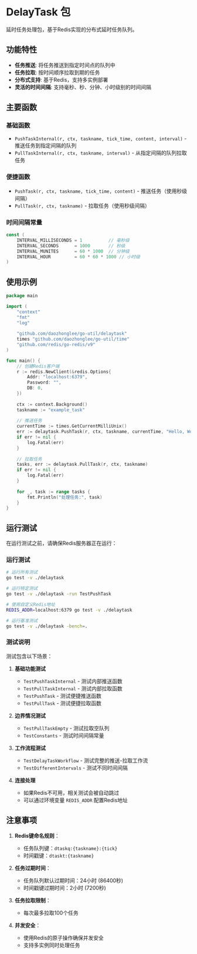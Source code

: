 # DelayTask 包

延时任务处理包，基于Redis实现的分布式延时任务队列。

## 功能特性

- **任务推送**: 将任务推送到指定时间点的队列中
- **任务拉取**: 按时间顺序拉取到期的任务
- **分布式支持**: 基于Redis，支持多实例部署
- **灵活的时间间隔**: 支持毫秒、秒、分钟、小时级别的时间间隔

## 主要函数

### 基础函数
- `PushTaskInternal(r, ctx, taskname, tick_time, content, interval)` - 推送任务到指定间隔的队列
- `PullTaskInternal(r, ctx, taskname, interval)` - 从指定间隔的队列拉取任务

### 便捷函数
- `PushTask(r, ctx, taskname, tick_time, content)` - 推送任务（使用秒级间隔）
- `PullTask(r, ctx, taskname)` - 拉取任务（使用秒级间隔）

### 时间间隔常量
```go
const (
    INTERVAL_MILLISECONDS = 1          // 毫秒级
    INTERVAL_SECONDS      = 1000       // 秒级
    INTERVAL_MUNITES      = 60 * 1000  // 分钟级
    INTERVAL_HOUR         = 60 * 60 * 1000 // 小时级
)
```

## 使用示例

```go
package main

import (
    "context"
    "fmt"
    "log"
    
    "github.com/daozhonglee/go-util/delaytask"
    times "github.com/daozhonglee/go-util/time"
    "github.com/redis/go-redis/v9"
)

func main() {
    // 创建Redis客户端
    r := redis.NewClient(&redis.Options{
        Addr: "localhost:6379",
        Password: "",
        DB: 0,
    })
    
    ctx := context.Background()
    taskname := "example_task"
    
    // 推送任务
    currentTime := times.GetCurrentMilliUnix()
    err := delaytask.PushTask(r, ctx, taskname, currentTime, "Hello, World!")
    if err != nil {
        log.Fatal(err)
    }
    
    // 拉取任务
    tasks, err := delaytask.PullTask(r, ctx, taskname)
    if err != nil {
        log.Fatal(err)
    }
    
    for _, task := range tasks {
        fmt.Println("处理任务:", task)
    }
}
```

## 运行测试


在运行测试之前，请确保Redis服务器正在运行：


### 运行测试

```bash
# 运行所有测试
go test -v ./delaytask

# 运行特定测试
go test -v ./delaytask -run TestPushTask

# 使用自定义Redis地址
REDIS_ADDR=localhost:6379 go test -v ./delaytask

# 运行基准测试
go test -v ./delaytask -bench=.
```

### 测试说明

测试包含以下场景：

1. **基础功能测试**
   - `TestPushTaskInternal` - 测试内部推送函数
   - `TestPullTaskInternal` - 测试内部拉取函数
   - `TestPushTask` - 测试便捷推送函数
   - `TestPullTask` - 测试便捷拉取函数

2. **边界情况测试**
   - `TestPullTaskEmpty` - 测试拉取空队列
   - `TestConstants` - 测试时间间隔常量

3. **工作流程测试**
   - `TestDelayTaskWorkflow` - 测试完整的推送-拉取工作流
   - `TestDifferentIntervals` - 测试不同时间间隔

4. **连接处理**
   - 如果Redis不可用，相关测试会被自动跳过
   - 可以通过环境变量 `REDIS_ADDR` 配置Redis地址

## 注意事项

1. **Redis键命名规则**：
   - 任务队列键：`dtaskq:{taskname}:{tick}`
   - 时间戳键：`dtaskt:{taskname}`

2. **任务过期时间**：
   - 任务队列默认过期时间：24小时 (86400秒)
   - 时间戳键过期时间：2小时 (7200秒)

3. **任务拉取限制**：
   - 每次最多拉取100个任务

4. **并发安全**：
   - 使用Redis的原子操作确保并发安全
   - 支持多实例同时处理任务